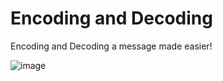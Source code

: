 # Encoding and Decoding 

Encoding and Decoding a message made easier!

![image](https://github.com/user-attachments/assets/839310f7-5ae4-4aab-b96c-41f191723b5a)
